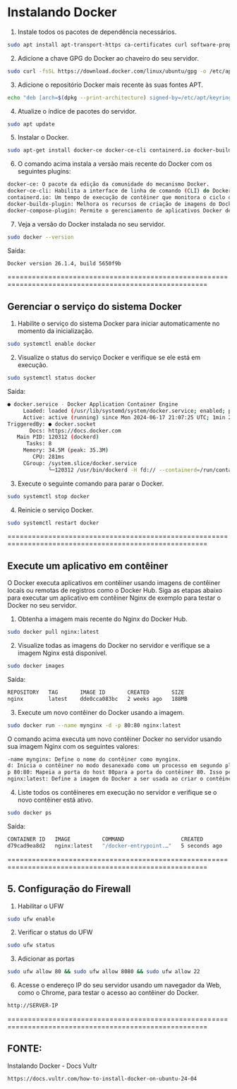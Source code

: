 # Instalando Docker

1. Instale todos os pacotes de dependência necessários.

```bash
sudo apt install apt-transport-https ca-certificates curl software-properties-common -y
```
2. Adicione a chave GPG do Docker ao chaveiro do seu servidor.

```bash
sudo curl -fsSL https://download.docker.com/linux/ubuntu/gpg -o /etc/apt/keyrings/docker.asc
```
3. Adicione o repositório Docker mais recente às suas fontes APT.

```bash
echo "deb [arch=$(dpkg --print-architecture) signed-by=/etc/apt/keyrings/docker.asc] https://download.docker.com/linux/ubuntu $(. /etc/os-release && echo "$VERSION_CODENAME") stable" | sudo tee /etc/apt/sources.list.d/docker.list > /dev/null
```
4. Atualize o índice de pacotes do servidor.

```bash
sudo apt update
```
5. Instalar o Docker.

```bash
sudo apt-get install docker-ce docker-ce-cli containerd.io docker-buildx-plugin docker-compose-plugin -y
```
6. O comando acima instala a versão mais recente do Docker com os seguintes plugins:

```bash
docker-ce: O pacote da edição da comunidade do mecanismo Docker.
docker-ce-cli: Habilita a interface de linha de comando (CLI) do Docker.
containerd.io: Um tempo de execução de contêiner que monitora o ciclo de vida dos contêineres do Docker.
docker-buildx-plugin: Melhora os recursos de criação de imagens do Docker para compilações multiplataforma.
docker-compose-plugin: Permite o gerenciamento de aplicativos Docker de vários contêineres usando arquivos YAML.
```
7. Veja a versão do Docker instalada no seu servidor.

```bash
sudo docker --version
```
Saída:

```bash
Docker version 26.1.4, build 5650f9b
```
=======================================================================================================
## Gerenciar o serviço do sistema Docker

1. Habilite o serviço do sistema Docker para iniciar automaticamente no momento da inicialização.

```bash
sudo systemctl enable docker
```

2. Visualize o status do serviço Docker e verifique se ele está em execução.

```bash
sudo systemctl status docker
```
Saída:

```bash
● docker.service - Docker Application Container Engine
     Loaded: loaded (/usr/lib/systemd/system/docker.service; enabled; preset: enabled)
     Active: active (running) since Mon 2024-06-17 21:07:25 UTC; 1min 2s ago
TriggeredBy: ● docker.socket
       Docs: https://docs.docker.com
   Main PID: 120312 (dockerd)
      Tasks: 8
     Memory: 34.5M (peak: 35.3M)
        CPU: 281ms
     CGroup: /system.slice/docker.service
             └─120312 /usr/bin/dockerd -H fd:// --containerd=/run/containerd/containerd.sock
```

3. Execute o seguinte comando para parar o Docker.

```bash
sudo systemctl stop docker
```

4. Reinicie o serviço Docker.

```bash
sudo systemctl restart docker
```
=======================================================================================================
## Execute um aplicativo em contêiner

O Docker executa aplicativos em contêiner usando imagens de contêiner locais ou remotas de registros como o Docker Hub.
Siga as etapas abaixo para executar um aplicativo em contêiner Nginx de exemplo para testar o Docker no seu servidor.

1. Obtenha a imagem mais recente do Nginx do Docker Hub.

```bash
sudo docker pull nginx:latest
```
2. Visualize todas as imagens do Docker no servidor e verifique se a imagem Nginx está disponível.

```bash
sudo docker images
```
Saída:

```bash
REPOSITORY   TAG       IMAGE ID       CREATED       SIZE
nginx        latest    dde0cca083bc   2 weeks ago   188MB
```
3. Execute um novo contêiner do Docker usando a imagem.

```bash
sudo docker run --name mynginx -d -p 80:80 nginx:latest
```
O comando acima executa um novo contêiner Docker no servidor usando sua imagem Nginx com os seguintes valores:

```bash
-name mynginx: Define o nome do contêiner como mynginx.
d: Inicia o contêiner no modo desanexado como um processo em segundo plano no servidor.
p 80:80: Mapeia a porta do host 80para a porta do contêiner 80. Isso permite que você acesse o contêiner usando a porta do host no seu servidor.
nginx:latest: Define a imagem do Docker a ser usada ao criar o contêiner.
```
4. Liste todos os contêineres em execução no servidor e verifique se o novo contêiner está ativo.

```bash
sudo docker ps
```
Saída:

```bash
CONTAINER ID   IMAGE          COMMAND                  CREATED         STATUS         PORTS                               NAMES
d79cad9ea8d2   nginx:latest   "/docker-entrypoint.…"   5 seconds ago   Up 4 seconds   0.0.0.0:80->80/tcp, :::80->80/tcp   mynewnginx
```

=======================================================================================================
## 5. Configuração do Firewall

1. Habilitar o UFW
```bash
sudo ufw enable
```
2. Verificar o status do UFW

```bash
sudo ufw status
```
3. Adicionar as portas

```bash
sudo ufw allow 80 && sudo ufw allow 8080 && sudo ufw allow 22

```
6. Acesse o endereço IP do seu servidor usando um navegador da Web, como o Chrome, para testar o acesso ao contêiner do Docker.

```bash
http://SERVER-IP
```
=======================================================================================================
## FONTE:

Instalando Docker - Docs Vultr
```bash
https://docs.vultr.com/how-to-install-docker-on-ubuntu-24-04
```

